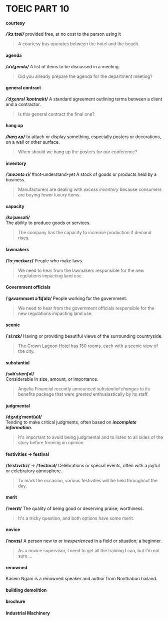 # TOEIC PART 10
#### courtesy
***/ˈkɜːtəsi/*** 
provided free, at no cost to the person using it
> A courtesy bus operates between the hotel and the beach.
#### agenda
***/əˈdʒendə/***
A list of items to be discussed in a meeting.
> Did you already prepare the agenda for the department meeting?
#### general contract
***/ˈdʒenrəl ˈkɒntrækt/***
A standard agreement outlining terms between a client and a contractor.
> Is this general contract the final one?
#### hang up
***/hæŋ ʌp/***
to attach or display something, especially posters or decorations, on a wall or other surface.
> When should we hang up the posters for our conference?
#### inventory
**_/ˈɪnvəntɔːri/_**   #not-understand-yet
A stock of goods or products held by a business.
> Manufacturers are dealing with *excess inventory* because consumers are buying fewer luxury items.
#### capacity
**_/kəˈpæsəti/_**  
The ability to produce goods or services.
> The company has the capacity to increase production if demand rises.
#### lawmakers
**/ˈlɔːˌmeɪkərz/**
People who make laws.
> We need to hear from the lawmakers responsible for the new regulations impacting land use.
#### Government officials
**/ˈɡʌvərnmənt əˈfɪʃəlz/**
People working for the government.
> We need to hear from the government officials responsible for the new regulations impacting land use.
#### scenic
**/ˈsiːnɪk/**
Having or providing beautiful views of the surrounding countryside.
> The Crown Lagoon Hotel has 150 rooms, each with a scenic view of the city.
#### substantial
**/səbˈstænʃəl/**  
Considerable in size, amount, or importance.
> Angelia Financial recently announced *substantial changes* to its benefits package that were *greeted* enthusiastically by its staff.
#### judgmental
**/dʒʌdʒˈment(ə)l/**  
Tending to make critical judgments, often based on ***incomplete information***.
> It's important to avoid being judgmental and to listen to all sides of the story before forming an opinion.
#### festivities -> festival
**/feˈstɪvɪtiz/** -> **/ˈfestɪvəl/**
Celebrations or special events, often with a joyful or celebratory atmosphere.
> To mark the occasion, various festivities will be held throughout the day.
#### merit
**/ˈmerɪt/**
The quality of being good or deserving praise; worthiness.
> It's a tricky question, and both options have some merit.
#### novice
**/ˈnɒvɪs/**
A person new to or *inexperienced* in a field or situation; a beginner.
> As a novice supervisor, I need to get all the training I can, but I'm not sure ...
#### renowned
Kasem Ngam is a renowned speaker and author from Nonthaburi hailand.

#### building demolition

#### brochure

#### Industrial Machinery